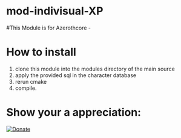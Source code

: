 # mod-indivisual-XP

#This Module is for Azerothcore - 

# How to install

1) clone this module into the modules directory of the main source
2) apply the provided sql in the character database
3) rerun cmake
4) compile.

# Show your a appreciation:

[![Donate](https://img.shields.io/badge/Donate-PayPal-green.svg)](https://www.paypal.com/cgi-bin/webscr?cmd=_s-xclick&hosted_button_id=SBJFTAJKUNEXC)
